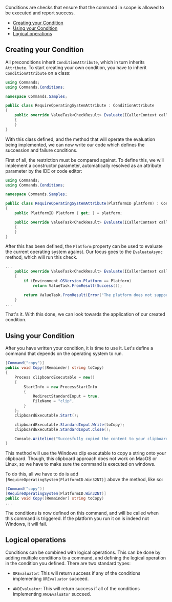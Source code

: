 Conditions are checks that ensure that the command in scope is allowed to be executed and report success. 

- [Creating your Condition](#creating-your-condition)
- [Using your Condition](#using-your-condition)
- [Logical operations](#logical-operations)

## Creating your Condition

All preconditions inherit `ConditionAttribute`, which in turn inherits `Attribute`. 
To start creating your own condition, you have to inherit `ConditionAttribute` on a class:

```cs
using Commands;
using Commands.Conditions;

namespace Commands.Samples;

public class RequireOperatingSystemAttribute : ConditionAttribute
{
    public override ValueTask<CheckResult> Evaluate(ICallerContext caller, Command command, IServiceProvider services, CancellationToken cancellationToken)
    {
    }
}
```

With this class defined, and the method that will operate the evaluation being implemented, we can now write our code which defines the succession and failure conditions.

First of all, the restriction must be compared against. 
To define this, we will implement a constructor parameter, automatically resolved as an attribute parameter by the IDE or code editor:

```cs
using Commands;
using Commands.Conditions;

namespace Commands.Samples;

public class RequireOperatingSystemAttribute(PlatformID platform) : ConditionAttribute
{
    public PlatformID Platform { get; } = platform;

    public override ValueTask<CheckResult> Evaluate(ICallerContext caller, Command command, IServiceProvider services, CancellationToken cancellationToken)
    {
    }
}
```

After this has been defined, the `Platform` property can be used to evaluate the current operating system against. 
Our focus goes to the `EvaluateAsync` method, which will run this check.

```cs
...
    public override ValueTask<CheckResult> Evaluate(ICallerContext caller, Command command, IServiceProvider services, CancellationToken cancellationToken)
    {
        if (Environment.OSVersion.Platform == Platform)
            return ValueTask.FromResult(Success());

        return ValueTask.FromResult(Error("The platform does not support this operation."));
    }
...
```

That's it. With this done, we can look towards the application of our created condition.

## Using your Condition

After you have written your condition, it is time to use it. Let's define a command that depends on the operating system to run.

```cs
[Command("copy")]
public void Copy([Remainder] string toCopy)
{
    Process clipboardExecutable = new()
    {
        StartInfo = new ProcessStartInfo
        {
            RedirectStandardInput = true,
            FileName = "clip",
        }
    };
    clipboardExecutable.Start();

    clipboardExecutable.StandardInput.Write(toCopy);
    clipboardExecutable.StandardInput.Close();

    Console.Writeline("Succesfully copied the content to your clipboard.");
}
```

This method will use the Windows clip executable to copy a string onto your clipboard. 
Though, this clipboard approach does not work on MacOS or Linux, so we have to make sure the command is executed on windows.

To do this, all we have to do is add `[RequireOperatingSystem(PlatformID.Win32NT)]` above the method, like so:

```cs
[Command("copy")]
[RequireOperatingSystem(PlatformID.Win32NT)]
public void Copy([Remainder] string toCopy)
...
```

The conditions is now defined on this command, and will be called when this command is triggered. If the platform you run it on is indeed not Windows, it will fail.

## Logical operations

Conditions can be combined with logical operations. This can be done by adding multiple conditions to a command, and defining the logical operation in the condition you defined. There are two standard types:

- `OREvaluator`: This will return success if any of the conditions implementing `OREvaluator` succeed.

- `ANDEvaluator`: This will return success if all of the conditions implementing `ANDEvaluator` succeed.